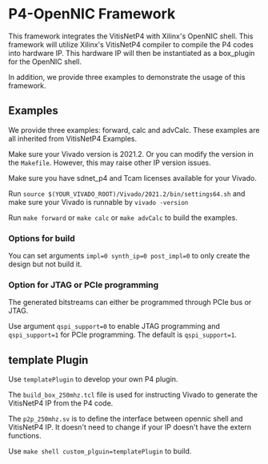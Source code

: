 # P4-OpenNIC Framework
This framework integrates the VitisNetP4 with Xilinx's OpenNIC shell. This framework will utilize Xilinx's VitisNetP4 compiler to compile the P4 codes into hardware IP. This hardware IP will then be instantiated as a box_plugin for the OpenNIC shell. 

In addition, we provide three examples to demonstrate the usage of this framework.

## Examples 
We provide three examples: forward, calc and advCalc. These examples are all inherited from VitisNetP4 Examples.

Make sure your Vivado version is 2021.2. Or you can modify the version in the  `Makefile`. However, this may raise other IP version issues. 

Make sure you have sdnet_p4 and Tcam licenses available for your Vivado. 

Run `source $(YOUR_VIVADO_ROOT)/Vivado/2021.2/bin/settings64.sh` and make sure your Vivado is runnable by `vivado -version`

Run `make forward` or `make calc` or `make advCalc` to build the examples. 



### Options for build
You can set arguments `impl=0 synth_ip=0 post_impl=0` to only create the design but not build it. 

### Option for JTAG or PCIe programming
The generated bitstreams can either be programmed through PCIe bus or JTAG. 

Use argument `qspi_support=0` to enable JTAG programming and `qspi_support=1` for PCIe programming. The default is `qspi_support=1`.  


## template Plugin 

Use `templatePlugin` to develop your own P4 plugin. 

The `build_box_250mhz.tcl` file is used for instructing Vivado to generate the VitisNetP4 IP from the P4 code.

The `p2p_250mhz.sv` is to define the interface between opennic shell and VitisNetP4 IP. It doesn't need to change if your IP doesn't have the extern functions. 

Use `make shell custom_plguin=templatePlugin` to build. 
